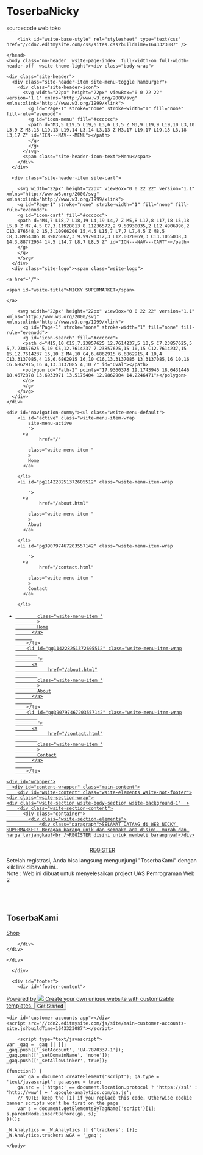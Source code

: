 # ToserbaNicky
sourcecode web toko
<!DOCTYPE html>
<html lang="en">
	<head>
		<title>NICKY SUPERMARKET - Home</title><meta property="og:site_name" content="NICKY SUPERMARKET" />
<meta property="og:title" content="NICKY SUPERMARKET" />
<meta property="og:description" content="SELAMAT DATANG di WEB NICKY SUPERMARKET! Beragam barang unik dan sembako ada disini, murah dan harga terjangkau! REGISTER disini untuk membeli barangnya!" />
<meta property="og:image" content="https://cdn2.editmysite.com/images/site/footer/og-image-placeholder-blank.png" />
<meta property="og:url" content="https://nickysupermarket.weebly.com/" />



<meta http-equiv="Content-Type" content="text/html; charset=utf-8"/>
  <meta name="viewport" content="width=device-width, initial-scale=1.0"/>

		
		<link id="wsite-base-style" rel="stylesheet" type="text/css" href="//cdn2.editmysite.com/css/sites.css?buildTime=1643323087" />
<link rel="stylesheet" type="text/css" href="//cdn2.editmysite.com/css/old/fancybox.css?1643323087" />
<link rel="stylesheet" type="text/css" href="//cdn2.editmysite.com/css/social-icons.css?buildtime=1643323087" media="screen,projection" />
<link rel="stylesheet" type="text/css" href="/files/main_style.css?1643340961" title="wsite-theme-css" />
<link href='//fonts.googleapis.com/css?family=Titillium+Web:400,300,300italic,200,200italic,700,400italic,700italic&subset=latin,latin-ext' rel='stylesheet' type='text/css' />

<link href='//fonts.googleapis.com/css?family=Karla:400,700,400italic,700italic&subset=latin,latin-ext' rel='stylesheet' type='text/css' />
<link href='//fonts.googleapis.com/css?family=Karla:400,700,400italic,700italic&subset=latin,latin-ext' rel='stylesheet' type='text/css' />
<link href='//fonts.googleapis.com/css?family=Oswald:400,300,700&subset=latin,latin-ext' rel='stylesheet' type='text/css' />
<link href='//fonts.googleapis.com/css?family=Karla:400,700,400italic,700italic&subset=latin,latin-ext' rel='stylesheet' type='text/css' />
<link href='//fonts.googleapis.com/css?family=Karla:400,700,400italic,700italic&subset=latin,latin-ext' rel='stylesheet' type='text/css' />
<style type='text/css'>
.wsite-elements.wsite-not-footer:not(.wsite-header-elements) div.paragraph, .wsite-elements.wsite-not-footer:not(.wsite-header-elements) p, .wsite-elements.wsite-not-footer:not(.wsite-header-elements) .product-block .product-title, .wsite-elements.wsite-not-footer:not(.wsite-header-elements) .product-description, .wsite-elements.wsite-not-footer:not(.wsite-header-elements) .wsite-form-field label, .wsite-elements.wsite-not-footer:not(.wsite-header-elements) .wsite-form-field label, #wsite-content div.paragraph, #wsite-content p, #wsite-content .product-block .product-title, #wsite-content .product-description, #wsite-content .wsite-form-field label, #wsite-content .wsite-form-field label, .blog-sidebar div.paragraph, .blog-sidebar p, .blog-sidebar .wsite-form-field label, .blog-sidebar .wsite-form-field label {font-family:"Karla" !important;}
#wsite-content div.paragraph, #wsite-content p, #wsite-content .product-block .product-title, #wsite-content .product-description, #wsite-content .wsite-form-field label, #wsite-content .wsite-form-field label, .blog-sidebar div.paragraph, .blog-sidebar p, .blog-sidebar .wsite-form-field label, .blog-sidebar .wsite-form-field label {}
.wsite-elements.wsite-footer div.paragraph, .wsite-elements.wsite-footer p, .wsite-elements.wsite-footer .product-block .product-title, .wsite-elements.wsite-footer .product-description, .wsite-elements.wsite-footer .wsite-form-field label, .wsite-elements.wsite-footer .wsite-form-field label{}
.wsite-elements.wsite-not-footer:not(.wsite-header-elements) h2, .wsite-elements.wsite-not-footer:not(.wsite-header-elements) .product-long .product-title, .wsite-elements.wsite-not-footer:not(.wsite-header-elements) .product-large .product-title, .wsite-elements.wsite-not-footer:not(.wsite-header-elements) .product-small .product-title, #wsite-content h2, #wsite-content .product-long .product-title, #wsite-content .product-large .product-title, #wsite-content .product-small .product-title, .blog-sidebar h2 {font-family:"Karla" !important;font-weight:400 !important;font-style:normal !important;text-transform:  none !important;}
#wsite-content h2, #wsite-content .product-long .product-title, #wsite-content .product-large .product-title, #wsite-content .product-small .product-title, .blog-sidebar h2 {}
.wsite-elements.wsite-footer h2, .wsite-elements.wsite-footer .product-long .product-title, .wsite-elements.wsite-footer .product-large .product-title, .wsite-elements.wsite-footer .product-small .product-title{}
#wsite-title {font-family:"Oswald" !important;font-weight:700 !important;}
.wsite-menu-default a {font-family:"Karla" !important;}
.wsite-menu a {font-family:"Karla" !important;}
.wsite-image div, .wsite-caption {}
.galleryCaptionInnerText {}
.fancybox-title {}
.wslide-caption-text {}
.wsite-phone {}
.wsite-headline,.wsite-header-section .wsite-content-title {}
.wsite-headline-paragraph,.wsite-header-section .paragraph {}
.wsite-button-inner {}
.wsite-not-footer blockquote {}
.wsite-footer blockquote {}
.blog-header h2 a {}
#wsite-content h2.wsite-product-title {}
.wsite-product .wsite-product-price a {}
@media screen and (min-width: 767px) {.wsite-elements.wsite-not-footer:not(.wsite-header-elements) div.paragraph, .wsite-elements.wsite-not-footer:not(.wsite-header-elements) p, .wsite-elements.wsite-not-footer:not(.wsite-header-elements) .product-block .product-title, .wsite-elements.wsite-not-footer:not(.wsite-header-elements) .product-description, .wsite-elements.wsite-not-footer:not(.wsite-header-elements) .wsite-form-field label, .wsite-elements.wsite-not-footer:not(.wsite-header-elements) .wsite-form-field label, #wsite-content div.paragraph, #wsite-content p, #wsite-content .product-block .product-title, #wsite-content .product-description, #wsite-content .wsite-form-field label, #wsite-content .wsite-form-field label, .blog-sidebar div.paragraph, .blog-sidebar p, .blog-sidebar .wsite-form-field label, .blog-sidebar .wsite-form-field label {font-size:16px !important;line-height:27px !important;}
#wsite-content div.paragraph, #wsite-content p, #wsite-content .product-block .product-title, #wsite-content .product-description, #wsite-content .wsite-form-field label, #wsite-content .wsite-form-field label, .blog-sidebar div.paragraph, .blog-sidebar p, .blog-sidebar .wsite-form-field label, .blog-sidebar .wsite-form-field label {}
.wsite-elements.wsite-footer div.paragraph, .wsite-elements.wsite-footer p, .wsite-elements.wsite-footer .product-block .product-title, .wsite-elements.wsite-footer .product-description, .wsite-elements.wsite-footer .wsite-form-field label, .wsite-elements.wsite-footer .wsite-form-field label{}
.wsite-elements.wsite-not-footer:not(.wsite-header-elements) h2, .wsite-elements.wsite-not-footer:not(.wsite-header-elements) .product-long .product-title, .wsite-elements.wsite-not-footer:not(.wsite-header-elements) .product-large .product-title, .wsite-elements.wsite-not-footer:not(.wsite-header-elements) .product-small .product-title, #wsite-content h2, #wsite-content .product-long .product-title, #wsite-content .product-large .product-title, #wsite-content .product-small .product-title, .blog-sidebar h2 {font-size:36px !important;}
#wsite-content h2, #wsite-content .product-long .product-title, #wsite-content .product-large .product-title, #wsite-content .product-small .product-title, .blog-sidebar h2 {}
.wsite-elements.wsite-footer h2, .wsite-elements.wsite-footer .product-long .product-title, .wsite-elements.wsite-footer .product-large .product-title, .wsite-elements.wsite-footer .product-small .product-title{}
#wsite-title {}
.wsite-menu-default a {}
.wsite-menu a {}
.wsite-image div, .wsite-caption {}
.galleryCaptionInnerText {}
.fancybox-title {}
.wslide-caption-text {}
.wsite-phone {}
.wsite-headline,.wsite-header-section .wsite-content-title {}
.wsite-headline-paragraph,.wsite-header-section .paragraph {}
.wsite-button-inner {}
.wsite-not-footer blockquote {}
.wsite-footer blockquote {}
.blog-header h2 a {}
#wsite-content h2.wsite-product-title {}
.wsite-product .wsite-product-price a {}
}</style>
<style type='text/css'>.wsite-com-category-product-group .wsite-com-column { width: 33.33% !important } .wsite-com-category-product-featured-group .wsite-com-column { width: 25.00% !important } .wsite-com-category-subcategory-group .wsite-com-column { width: 33.33% !important } </style>
		<script>
var STATIC_BASE = '//cdn1.editmysite.com/';
var ASSETS_BASE = '//cdn2.editmysite.com/';
var STYLE_PREFIX = 'wsite';
</script>
<script src='https://ajax.googleapis.com/ajax/libs/jquery/1.8.3/jquery.min.js'></script>

<script type="text/javascript" src="//cdn2.editmysite.com/js/lang/en/stl.js?buildTime=1643323087&"></script>
<script src="//cdn2.editmysite.com/js/site/main.js?buildTime=1643323087"></script><script type="text/javascript">
		function initCustomerAccountsModels() {
					(function(){_W.setup_rpc({"url":"\/ajax\/api\/JsonRPC\/CustomerAccounts\/","actions":{"CustomerAccounts":[{"name":"login","len":2,"multiple":false,"standalone":false},{"name":"logout","len":0,"multiple":false,"standalone":false},{"name":"getSessionDetails","len":0,"multiple":false,"standalone":false},{"name":"getAccountDetails","len":0,"multiple":false,"standalone":false},{"name":"getOrders","len":0,"multiple":false,"standalone":false},{"name":"register","len":4,"multiple":false,"standalone":false},{"name":"emailExists","len":1,"multiple":false,"standalone":false},{"name":"passwordReset","len":1,"multiple":false,"standalone":false},{"name":"passwordUpdate","len":3,"multiple":false,"standalone":false},{"name":"validateSession","len":1,"multiple":false,"standalone":false}]},"namespace":"_W.CustomerAccounts.RPC"});
_W.setup_model_rpc({"rpc_namespace":"_W.CustomerAccounts.RPC","model_namespace":"_W.CustomerAccounts.BackboneModelData","collection_namespace":"_W.CustomerAccounts.BackboneCollectionData","bootstrap_namespace":"_W.CustomerAccounts.BackboneBootstrap","models":{"CustomerAccounts":{"_class":"CustomerAccounts.Model.CustomerAccounts","defaults":null,"validation":null,"types":null,"idAttribute":null,"keydefs":null}},"collections":{"CustomerAccounts":{"_class":"CustomerAccounts.Collection.CustomerAccounts"}},"bootstrap":[]});
})();
		}
		if(document.createEvent && document.addEventListener) {
			var initEvt = document.createEvent('Event');
			initEvt.initEvent('customerAccountsModelsInitialized', true, false);
			document.dispatchEvent(initEvt);
		} else if(document.documentElement.initCustomerAccountsModels === 0){
			document.documentElement.initCustomerAccountsModels++
		}
		</script>
		<script type="text/javascript"> _W = _W || {}; _W.securePrefix='nickysupermarket.weebly.com'; </script><script>_W = _W || {};
			_W.customerLocale = "id_ID";
			_W.storeName = null;
			_W.isCheckoutReskin = false;
			_W.storeCountry = "ID";
			_W.storeCurrency = "USD";
			_W.storeEuPrivacyPolicyUrl = "";
			com_currentSite = "216040714407922444";
			com_userID = "127767879";</script><script type="text/javascript">
								_W = _W || {};
								_W.Commerce = _W.Commerce || {};
								_W.Commerce.hasCart = false;
							</script><script> base_context='Site'; base_name='_W'; ASSETS_BASE='cdn2.editmysite.com'; buildTime='1643323087'</script>

<script>function initCommerceModels() { (function(){_W.setup_rpc({"url":"\/ajax\/api\/JsonRPC\/Commerce\/","actions":{"ABTest":[{"name":"getTestsForVisitor","len":0,"multiple":false,"standalone":false},{"name":"segment","len":1,"multiple":false,"standalone":false}],"ABTestSegmentation":[{"name":"getTestSegments","len":0,"multiple":false,"standalone":false}],"AuthorizedPayments":[{"name":"authorize","len":2,"multiple":false,"standalone":false}],"Category":[{"name":"generateProductList","len":3,"multiple":false,"standalone":false},{"name":"generateMobileProductList","len":2,"multiple":false,"standalone":false},{"name":"create","len":1,"multiple":false,"standalone":false},{"name":"readOne","len":1,"multiple":false,"standalone":false},{"name":"readMany","len":1,"multiple":false,"standalone":false},{"name":"update","len":1,"multiple":false,"standalone":false},{"name":"patch","len":1,"multiple":false,"standalone":false},{"name":"destroy","len":1,"multiple":false,"standalone":false}],"Checkout":[{"name":"getOrderAvailabilityAndLocations","len":0,"multiple":false,"standalone":false},{"name":"getOrderByToken","len":1,"multiple":false,"standalone":false},{"name":"getMiniCart","len":0,"multiple":false,"standalone":false},{"name":"getCheckoutUrl","len":0,"multiple":false,"standalone":false},{"name":"initializeCheckoutSession","len":0,"multiple":false,"standalone":false},{"name":"getPayPalNotifyUrl","len":0,"multiple":false,"standalone":false},{"name":"getAuthorizeNetFingerprint","len":0,"multiple":false,"standalone":false},{"name":"getPayPalEcoUrl","len":0,"multiple":false,"standalone":false},{"name":"processPayPalCheckoutDetails","len":0,"multiple":false,"standalone":false},{"name":"getCurrentOrder","len":0,"multiple":false,"standalone":false},{"name":"getPrimaryOrder","len":0,"multiple":false,"standalone":false},{"name":"resetCart","len":0,"multiple":false,"standalone":false},{"name":"getSquareStoreConfig","len":0,"multiple":false,"standalone":false},{"name":"logErrorOnValidOrderCase","len":1,"multiple":false,"standalone":false},{"name":"getShoppingCart","len":0,"multiple":false,"standalone":false},{"name":"addItemToCart","len":2,"multiple":false,"standalone":false},{"name":"addItem","len":3,"multiple":false,"standalone":false},{"name":"getInventory","len":1,"multiple":false,"standalone":false},{"name":"updateItemQuantity","len":3,"multiple":false,"standalone":false},{"name":"updateItemQuantityV2","len":2,"multiple":false,"standalone":false},{"name":"hasCouponsAvailable","len":0,"multiple":false,"standalone":false},{"name":"applyCoupon","len":1,"multiple":false,"standalone":false},{"name":"addReward","len":1,"multiple":false,"standalone":false},{"name":"removeReward","len":1,"multiple":false,"standalone":false},{"name":"removeCoupon","len":1,"multiple":false,"standalone":false},{"name":"isShippable","len":1,"multiple":false,"standalone":false},{"name":"checkCart","len":2,"multiple":false,"standalone":false},{"name":"generateProductList","len":3,"multiple":false,"standalone":false},{"name":"shouldSeePaymentRequestAPI","len":0,"multiple":false,"standalone":false},{"name":"shouldSeeApplePay","len":0,"multiple":false,"standalone":false},{"name":"addTipAmount","len":1,"multiple":false,"standalone":false},{"name":"toggleTextAlert","len":1,"multiple":false,"standalone":false},{"name":"addTipPercentage","len":1,"multiple":false,"standalone":false},{"name":"placeAndCreateNewChildOrder","len":0,"multiple":false,"standalone":false}],"CustomerAddress":[{"name":"create","len":1,"multiple":false,"standalone":false},{"name":"readOne","len":1,"multiple":false,"standalone":false},{"name":"readMany","len":1,"multiple":false,"standalone":false},{"name":"update","len":1,"multiple":false,"standalone":false},{"name":"patch","len":1,"multiple":false,"standalone":false},{"name":"destroy","len":1,"multiple":false,"standalone":false}],"Customer":[{"name":"create","len":1,"multiple":false,"standalone":false},{"name":"readOne","len":1,"multiple":false,"standalone":false},{"name":"readMany","len":1,"multiple":false,"standalone":false},{"name":"update","len":1,"multiple":false,"standalone":false},{"name":"patch","len":1,"multiple":false,"standalone":false},{"name":"destroy","len":1,"multiple":false,"standalone":false}],"Log":[{"name":"notice","len":2,"multiple":false,"standalone":false},{"name":"error","len":2,"multiple":false,"standalone":false}],"OrderBilling":[{"name":"create","len":1,"multiple":false,"standalone":false},{"name":"readOne","len":1,"multiple":false,"standalone":false},{"name":"readMany","len":1,"multiple":false,"standalone":false},{"name":"update","len":1,"multiple":false,"standalone":false},{"name":"patch","len":1,"multiple":false,"standalone":false},{"name":"destroy","len":1,"multiple":false,"standalone":false}],"OrderFulfillment":[{"name":"setFulfillment","len":1,"multiple":false,"standalone":false},{"name":"create","len":1,"multiple":false,"standalone":false},{"name":"readOne","len":1,"multiple":false,"standalone":false},{"name":"readMany","len":1,"multiple":false,"standalone":false},{"name":"update","len":1,"multiple":false,"standalone":false},{"name":"patch","len":1,"multiple":false,"standalone":false},{"name":"destroy","len":1,"multiple":false,"standalone":false}],"OrderItem":[{"name":"updateQuantity","len":1,"multiple":false,"standalone":false},{"name":"create","len":1,"multiple":false,"standalone":false},{"name":"readOne","len":1,"multiple":false,"standalone":false},{"name":"readMany","len":1,"multiple":false,"standalone":false},{"name":"update","len":1,"multiple":false,"standalone":false},{"name":"patch","len":1,"multiple":false,"standalone":false},{"name":"destroy","len":1,"multiple":false,"standalone":false}],"Order":[{"name":"getHash","len":0,"multiple":false,"standalone":false},{"name":"fetchCorrectedCart","len":0,"multiple":false,"standalone":false},{"name":"updateOrderWithLatestDeliveryTime","len":1,"multiple":false,"standalone":false},{"name":"updatePickupTime","len":4,"multiple":false,"standalone":false},{"name":"updateDeliveryTime","len":6,"multiple":false,"standalone":false},{"name":"updatePaymentMethod","len":1,"multiple":false,"standalone":false},{"name":"updateShippingMethod","len":1,"multiple":false,"standalone":false},{"name":"updateOrderBilling","len":1,"multiple":false,"standalone":false},{"name":"updateOrderNotes","len":0,"multiple":false,"standalone":false},{"name":"updateDeliveryDetails","len":1,"multiple":false,"standalone":false},{"name":"updateCustomer","len":2,"multiple":false,"standalone":false},{"name":"addGiftCard","len":1,"multiple":false,"standalone":false},{"name":"removeGiftCard","len":1,"multiple":false,"standalone":false},{"name":"attachLoyaltyAccountId","len":1,"multiple":false,"standalone":false},{"name":"updateUseTimeBasedCategory","len":1,"multiple":false,"standalone":false},{"name":"checkout","len":3,"multiple":false,"standalone":true},{"name":"create","len":1,"multiple":false,"standalone":false},{"name":"readOne","len":1,"multiple":false,"standalone":false},{"name":"readMany","len":1,"multiple":false,"standalone":false},{"name":"update","len":1,"multiple":false,"standalone":false},{"name":"patch","len":1,"multiple":false,"standalone":false},{"name":"destroy","len":1,"multiple":false,"standalone":false}],"OrderShipment":[{"name":"create","len":1,"multiple":false,"standalone":false},{"name":"readOne","len":1,"multiple":false,"standalone":false},{"name":"readMany","len":1,"multiple":false,"standalone":false},{"name":"update","len":1,"multiple":false,"standalone":false},{"name":"patch","len":1,"multiple":false,"standalone":false},{"name":"destroy","len":1,"multiple":false,"standalone":false}],"Product":[{"name":"isInStock","len":2,"multiple":false,"standalone":false},{"name":"readFullText","len":1,"multiple":false,"standalone":false},{"name":"create","len":1,"multiple":false,"standalone":false},{"name":"readOne","len":1,"multiple":false,"standalone":false},{"name":"readMany","len":1,"multiple":false,"standalone":false},{"name":"update","len":1,"multiple":false,"standalone":false},{"name":"patch","len":1,"multiple":false,"standalone":false},{"name":"destroy","len":1,"multiple":false,"standalone":false}],"ShippingRate":[{"name":"create","len":1,"multiple":false,"standalone":false},{"name":"readOne","len":1,"multiple":false,"standalone":false},{"name":"readMany","len":1,"multiple":false,"standalone":false},{"name":"update","len":1,"multiple":false,"standalone":false},{"name":"patch","len":1,"multiple":false,"standalone":false},{"name":"destroy","len":1,"multiple":false,"standalone":false}],"StoredPayment":[{"name":"verify","len":1,"multiple":false,"standalone":false},{"name":"verifyForPayLink","len":0,"multiple":false,"standalone":false},{"name":"verifyConfirm","len":2,"multiple":false,"standalone":false},{"name":"verifyConfirmForPayLink","len":2,"multiple":false,"standalone":false},{"name":"createPaymentMethodForPayLink","len":5,"multiple":false,"standalone":false},{"name":"deleteAll","len":1,"multiple":false,"standalone":false}]},"namespace":"_W.Commerce.RPC"});
_W.setup_model_rpc({"rpc_namespace":"_W.Commerce.RPC","model_namespace":"_W.Commerce.BackboneModelData","collection_namespace":"_W.Commerce.BackboneCollectionData","bootstrap_namespace":"_W.Commerce.BackboneBootstrap","models":{"ABTest":{"_class":"Commerce.Model.ABTest","defaults":null,"validation":null,"types":null,"idAttribute":null,"keydefs":null},"ABTestSegmentation":{"_class":"Commerce.Model.ABTestSegmentation","defaults":null,"validation":null,"types":null,"idAttribute":null,"keydefs":null},"AuthorizedPayments":{"_class":"Commerce.Model.AuthorizedPayments","defaults":null,"validation":null,"types":null,"idAttribute":null,"keydefs":null},"Category":{"_class":"Commerce.Model.Category","defaults":{"shown_in_storefront":false,"site_link":null,"product_count":null,"published":true,"name":"","page_layout":"no-header","page_title":null,"page_description":null,"show_featured_products":true,"show_sub_categories":true,"children_collapsed":false,"hide_from_parent":false,"parent_category_id":null,"category_order":null,"image_order":null,"permalink":null,"product_ids":null,"preferred_order_product_ids":null,"coupon_ids":null,"is_user_defined":"true","og_title":null,"og_description":null,"is_custom_times":false,"uuid":null,"owner_id":"","site_id":"","created_date":0,"updated_date":0},"validation":{"shown_in_storefront":null,"site_link":null,"product_count":null,"site_category_id":null,"published":null,"name":{"required":true},"page_layout":null,"page_title":null,"page_description":null,"show_featured_products":null,"show_sub_categories":null,"children_collapsed":null,"hide_from_parent":null,"parent_category_id":null,"category_order":null,"image_order":null,"permalink":{"pattern":"^[\\w\\\/.-]*$","required":false},"product_ids":null,"preferred_order_product_ids":null,"coupon_ids":null,"is_user_defined":null,"og_title":null,"og_description":null,"is_custom_times":null,"uuid":null,"owner_id":{"required":true},"site_id":{"required":true},"created_date":null,"updated_date":null},"types":{"shown_in_storefront":"boolean","site_link":"string","product_count":null,"site_category_id":"string","published":"boolean","name":"string","page_layout":"string","page_title":"string","page_description":"string","show_featured_products":"boolean","show_sub_categories":"boolean","children_collapsed":"boolean","hide_from_parent":"boolean","parent_category_id":null,"category_order":"integer","image_order":"json","permalink":"string","product_ids":"json","preferred_order_product_ids":"json","coupon_ids":"json","is_user_defined":"boolean","og_title":"string","og_description":"string","is_custom_times":"boolean","uuid":null,"owner_id":"string","site_id":"string","created_date":"int","updated_date":"int"},"idAttribute":"site_category_id","keydefs":{"PRIMARY":["owner_id","site_id","site_category_id"],"uuid_index":["id"],"updated_at":["updated_date"]},"relations":[{"type":"HasMany","key":"images","foreignKey":["owner_id","site_id","site_category_id"],"parse":true,"relatedModel":"CategoryImage","reverseRelation":{"key":null,"includeInJSON":false}}]},"Checkout":{"_class":"Commerce.Model.Checkout","defaults":null,"validation":null,"types":null,"idAttribute":null,"keydefs":null},"CustomerAddress":{"_class":"Commerce.Model.CustomerAddress","defaults":{"site_customer_id":null,"label":"","is_copy":false,"name_first":null,"name_last":null,"business_name":"","street":"","street2":null,"postal_code":"","city":"","region":"","country":"","phone_country_code":"","phone_country_code_abbreviation":null,"phone":null,"changedAddressComponents":null,"latitude":null,"longitude":null,"uuid":null,"owner_id":"","site_id":"","created_date":0,"updated_date":0},"validation":{"site_customer_id":null,"site_customer_address_id":null,"label":{"required":true},"is_copy":null,"name_first":null,"name_last":null,"business_name":null,"street":null,"street2":null,"postal_code":null,"city":null,"region":null,"country":null,"phone_country_code":null,"phone_country_code_abbreviation":null,"phone":null,"changedAddressComponents":null,"latitude":null,"longitude":null,"uuid":null,"owner_id":{"required":true},"site_id":{"required":true},"created_date":null,"updated_date":null},"types":{"site_customer_id":"string","site_customer_address_id":"int","label":"string","is_copy":null,"name_first":"string","name_last":"string","business_name":"string","street":"string","street2":"string","postal_code":"string","city":"string","region":"string","country":"string","phone_country_code":"string","phone_country_code_abbreviation":"string","phone":"string","changedAddressComponents":"json","latitude":"float","longitude":"float","uuid":null,"owner_id":"string","site_id":"string","created_date":"int","updated_date":"int"},"idAttribute":"site_customer_address_id","keydefs":{"PRIMARY":["owner_id","site_id","site_customer_id","site_customer_address_id"],"uuid_index":["id"],"address":["owner_id","site_id","deleted","country","region","city"],"address_name":["owner_id","site_id","deleted","label"]}},"Customer":{"_class":"Commerce.Model.Customer","defaults":{"name_prefix":null,"name_first":null,"name_last":null,"name_suffix":null,"email":null,"business_name":null,"home_phone":null,"work_phone":null,"pickup_phone":null,"is_marketing_updates_subscribed":null,"square_customer_id":null,"uuid":null,"owner_id":"","site_id":"","created_date":0,"updated_date":0},"validation":{"site_customer_id":null,"name_prefix":null,"name_first":null,"name_last":null,"name_suffix":null,"email":{"email":null,"required":false},"business_name":null,"home_phone":{"minlength":"7","required":false},"work_phone":{"minlength":"7","required":true},"pickup_phone":{"minlength":"7","required":true},"is_marketing_updates_subscribed":null,"square_customer_id":null,"uuid":null,"owner_id":{"required":true},"site_id":{"required":true},"created_date":null,"updated_date":null},"types":{"site_customer_id":"string","name_prefix":"string","name_first":"string","name_last":"string","name_suffix":"string","email":"string","business_name":"string","home_phone":"string","work_phone":"string","pickup_phone":"string","is_marketing_updates_subscribed":"boolean","square_customer_id":"string","uuid":null,"owner_id":"string","site_id":"string","created_date":"int","updated_date":"int"},"idAttribute":"site_customer_id","keydefs":{"PRIMARY":["owner_id","site_id","site_customer_id"],"uuid_index":["id"],"lastname":["deleted","site_id","name_last"],"email":["deleted","site_id","email"],"business":["deleted","site_id","business_name"],"idx_owner_site_account":["owner_id","site_id","site_account_id"]},"relations":[{"type":"HasMany","key":"addresses","foreignKey":["owner_id","site_id","site_customer_id"],"parse":true,"relatedModel":"CustomerAddress","reverseRelation":{"key":"customer","includeInJSON":false}},{"type":"HasMany","key":"orders","foreignKey":["owner_id","site_id","site_customer_id"],"parse":true,"relatedModel":"Order","reverseRelation":{"key":"original_customer","includeInJSON":false}}]},"Log":{"_class":"Commerce.Model.Log","defaults":null,"validation":null,"types":null,"idAttribute":null,"keydefs":null},"OrderBilling":{"_class":"Commerce.Model.OrderBilling","defaults":{"refundable_amount":null,"site_order_id":null,"is_pending_capture":0,"gateway":"","site_payment_gateway_id":null,"site_customer_id":"","site_customer_address_id":null,"full_name":null,"email":null,"phone":null,"business_name":null,"street":null,"street2":null,"city":null,"region":null,"updated_date":0,"country":null,"postal_code":null,"uuid":null,"owner_id":"","site_id":"","created_date":0},"validation":{"refundable_amount":null,"site_order_id":null,"is_pending_capture":null,"site_order_billing_id":null,"gateway":{"required":true},"site_payment_gateway_id":null,"site_customer_id":{"required":true},"site_customer_address_id":null,"full_name":null,"email":null,"phone":null,"business_name":null,"street":null,"street2":null,"city":null,"region":null,"updated_date":null,"country":null,"postal_code":null,"uuid":null,"owner_id":{"required":true},"site_id":{"required":true},"created_date":null},"types":{"refundable_amount":"int","site_order_id":"string","is_pending_capture":"int","site_order_billing_id":"int","gateway":"string","site_payment_gateway_id":"string","site_customer_id":"string","site_customer_address_id":"int","full_name":"string","email":"string","phone":"string","business_name":"string","street":"string","street2":"string","city":"string","region":"string","updated_date":"int","country":"string","postal_code":"string","uuid":null,"owner_id":"string","site_id":"string","created_date":"int"},"idAttribute":"site_order_billing_id","keydefs":{"PRIMARY":["owner_id","site_id","site_order_id","site_order_billing_id"],"uuid_index":["id"],"is_pending_capture_index":["is_pending_capture","created_date"]},"relations":[{"type":"HasMany","key":"transactions","foreignKey":["owner_id","site_id","site_order_id","site_order_billing_id"],"parse":true,"relatedModel":"OrderBillingTransaction","reverseRelation":{"key":null,"includeInJSON":false}}]},"OrderFulfillment":{"_class":"Commerce.Model.OrderFulfillment","defaults":null,"validation":null,"types":null,"idAttribute":null,"keydefs":null},"OrderItem":{"_class":"Commerce.Model.OrderItem","defaults":{"current_price":null,"current_price_subunits":null,"discounted_price":null,"product_url":null,"full_product_url":null,"image_info":null,"track_inventory":null,"sku_uuid":null,"site_order_id":null,"site_product_id":"","site_product_sku_id":0,"name":"","short_description":null,"taxable":null,"quantity":1,"paid":0,"prepared":"0","completed":0,"refunded":0,"cancelled":0,"product_type":null,"download_limit_type":null,"download_units_remaining":null,"measurement_unit_abbreviation":null,"fulfillment_options":null,"product_type_details":null,"buyer_controlled_price":null,"has_buyer_controlled_price":null,"reward_group_id":null,"related_child_items":null,"is_alcoholic":false,"price":null,"sale_price":null,"total_price":0,"modifiers_price":null,"total_modifiers_price":null,"weight":null,"weight_unit":"lb","sku":null,"options":null,"is_order_again":null,"returned":null,"discounts":null,"issued_gift_cards":null,"uuid":null,"owner_id":"","site_id":"","created_date":0,"updated_date":0},"validation":{"current_price":null,"current_price_subunits":null,"discounted_price":null,"product_url":null,"full_product_url":null,"image_info":null,"track_inventory":null,"sku_uuid":null,"site_order_id":null,"site_order_item_id":null,"site_product_id":{"required":true},"site_product_sku_id":{"required":true},"name":null,"short_description":null,"taxable":null,"quantity":null,"paid":null,"prepared":null,"completed":null,"refunded":null,"cancelled":null,"product_type":null,"download_limit_type":null,"download_units_remaining":null,"measurement_unit_abbreviation":null,"fulfillment_options":null,"product_type_details":null,"buyer_controlled_price":{"min":"0","required":false},"has_buyer_controlled_price":null,"reward_group_id":null,"related_child_items":null,"is_alcoholic":null,"price":null,"sale_price":null,"total_price":null,"modifiers_price":null,"total_modifiers_price":null,"weight":null,"weight_unit":null,"sku":null,"options":null,"is_order_again":null,"returned":null,"discounts":null,"issued_gift_cards":null,"uuid":null,"owner_id":{"required":true},"site_id":{"required":true},"created_date":null,"updated_date":null},"types":{"current_price":"decimal","current_price_subunits":"int","discounted_price":"decimal","product_url":"string","full_product_url":"string","image_info":"string","track_inventory":"boolean","sku_uuid":"string","site_order_id":"string","site_order_item_id":"string","site_product_id":"string","site_product_sku_id":"int","name":"string","short_description":"mediumtext","taxable":"int","quantity":"int","paid":"int","prepared":"string","completed":"int","refunded":"int","cancelled":"int","product_type":"string","download_limit_type":"string","download_units_remaining":"int","measurement_unit_abbreviation":"array","fulfillment_options":"array","product_type_details":"array","buyer_controlled_price":"float","has_buyer_controlled_price":"boolean","reward_group_id":"string","related_child_items":"array","is_alcoholic":"boolean","price":"decimal","sale_price":"decimal","total_price":"decimal","modifiers_price":"decimal","total_modifiers_price":"decimal","weight":"decimal","weight_unit":"string","sku":"string","options":"json","is_order_again":"boolean","returned":"int","discounts":"json","issued_gift_cards":"json","uuid":null,"owner_id":"string","site_id":"string","created_date":"int","updated_date":"int"},"idAttribute":"site_order_item_id","keydefs":{"PRIMARY":["owner_id","site_id","site_order_id","site_order_item_id"],"uuid_index":["id"],"owner_site_product":["owner_id","site_id","site_product_id"]},"relations":[{"type":"HasMany","key":"shipment_items","foreignKey":["owner_id","site_id","site_order_id","site_order_id"],"parse":true,"relatedModel":"OrderShipmentToItem","reverseRelation":{"key":null,"includeInJSON":false}},{"type":"HasMany","key":"order_item_file","foreignKey":["owner_id","site_id","site_order_id","site_order_item_id"],"parse":true,"relatedModel":"OrderItemFile","reverseRelation":{"key":null,"includeInJSON":false}},{"type":"HasMany","key":"original_product_sku_file","foreignKey":["owner_id","site_id","site_product_id","site_product_sku_id"],"parse":true,"relatedModel":"ProductSkuFile","reverseRelation":{"key":null,"includeInJSON":false}},{"type":"HasMany","key":"modifier_selections","foreignKey":["owner_id","site_id","site_order_id","site_order_item_id"],"parse":true,"relatedModel":"OrderItemModifierSelection","reverseRelation":{"key":null,"includeInJSON":false}}]},"Order":{"_class":"Commerce.Model.Order","defaults":{"order_display_status":null,"order_display_type":null,"order_available_actions_list":null,"order_fulfillment_options":null,"order_fulfillment":null,"is_prepared_enabled":null,"refundable_amount":null,"is_customer_address_required":null,"is_courier_delivery_enabled":false,"is_otg_in_seat_delivery_enabled":false,"site_customer_id":null,"order_type":"cart","full_name":null,"is_marketing_updates_subscribed":null,"is_eu_user":null,"order_status":"pending","order_currency":"usd","source":"0","source_site_id":"null","is_text_alerts_enabled":false,"order_item_tax_total":null,"order_gift_card_total":null,"order_tax_total":0,"order_tip_total":0,"auto_calculate_tip_percentage":-1,"order_tip_percentage":null,"order_tax_total_subunits":null,"order_balance_due_total":null,"order_balance_due_total_in_subunits":null,"order_tax_rates":null,"include_taxes_in_price":false,"charge_taxes_on_delivery":false,"charge_taxes_on_dine_in":false,"charge_taxes_on_shipping":false,"order_shipping_total":0,"order_shipping_taxes_total":0,"order_shipping_subtotal":null,"order_shipping_subtotal_subunits":null,"order_shipping_method":null,"order_subtotal":0,"order_discount_total":null,"order_total":0,"token":null,"paypal_token":null,"paypal_payer_id":null,"refunded_amount":0,"order_paid_date":null,"return_inventory_date":null,"cart_hash":null,"gift_cards":null,"contains_download":null,"contains_service":null,"contains_donation":null,"contains_event":null,"contains_membership":null,"contains_simple_digital":null,"contains_physical":null,"contains_food":null,"contains_giftcard":null,"order_shipment_status":null,"contains_physical_or_similar":null,"order_notes":"","notes_for_buyer":null,"in_seat_delivery_notes":null,"order_transaction_fee":null,"weight":null,"order_shipping_additive_total":0,"default_shipping_profile_total":0,"shipping_additive_rates":null,"unsupported_shipping_additive_rates":null,"has_only_item_level_shipping_items":false,"billing_summary":null,"is_afterpay_order":null,"use_clearpay_brand":null,"selected_payment_method_uuid":null,"payment_method_verification_uuid":null,"loyalty_account_uuid":null,"discounts":null,"pickup_locations":null,"delivery_locations":null,"dine_in_locations":null,"use_square_taxes":null,"store_location_uuid":null,"ordering_site_fulfillment_location":null,"courier_delivery_id":null,"courier_quote_id":null,"courier_provider_id":null,"courier_provider_name":null,"courier_provider_support_phone_number":null,"is_courier_default_tip_applied":null,"no_contact_delivery_enabled":false,"order_delivery_fee_total":0,"order_delivery_seller_fee_total":0,"order_courier_delivery_fee_total":0,"order_service_charge_total":0,"order_delivery_restocking_fee_total":0,"ecom_delivery_service_fee_subtotal":0,"ecom_delivery_service_fee_total":0,"ecom_delivery_service_fee_taxes_total":0,"ecom_courier_delivery_service_fee_total":0,"order_delivery_fee_taxes_total":0,"custom_service_charges":null,"time_based_category_enabled":false,"customer_seat_uuid":null,"customer_seat_name":null,"open_order_uuid":null,"has_successful_authorize_billing":null,"has_child_orders":null,"active_child_cart_has_items":null,"parent_order_token":null,"square_marketing_opt_in_type":null,"uuid":null,"owner_id":"","site_id":"","created_date":0,"updated_date":0},"validation":{"order_display_status":null,"order_display_type":null,"order_available_actions_list":null,"order_fulfillment_options":null,"order_fulfillment":null,"is_prepared_enabled":null,"refundable_amount":null,"is_customer_address_required":null,"is_courier_delivery_enabled":null,"is_otg_in_seat_delivery_enabled":null,"site_order_id":null,"site_customer_id":null,"order_type":{"oneOf":["abandoned","order","cart","wishlist"],"required":false},"full_name":null,"is_marketing_updates_subscribed":null,"is_eu_user":null,"order_status":null,"order_currency":null,"source":null,"source_site_id":null,"is_text_alerts_enabled":null,"order_item_tax_total":null,"order_gift_card_total":null,"order_tax_total":null,"order_tip_total":null,"auto_calculate_tip_percentage":null,"order_tip_percentage":null,"order_tax_total_subunits":null,"order_balance_due_total":null,"order_balance_due_total_in_subunits":null,"order_tax_rates":null,"include_taxes_in_price":null,"charge_taxes_on_delivery":null,"charge_taxes_on_dine_in":null,"charge_taxes_on_shipping":null,"order_shipping_total":null,"order_shipping_taxes_total":null,"order_shipping_subtotal":null,"order_shipping_subtotal_subunits":null,"order_shipping_method":null,"order_subtotal":null,"order_discount_total":null,"order_total":null,"token":null,"paypal_token":null,"paypal_payer_id":null,"refunded_amount":null,"order_paid_date":null,"return_inventory_date":null,"cart_hash":null,"gift_cards":null,"contains_download":null,"contains_service":null,"contains_donation":null,"contains_event":null,"contains_membership":null,"contains_simple_digital":null,"contains_physical":null,"contains_food":null,"contains_giftcard":null,"order_shipment_status":null,"contains_physical_or_similar":null,"order_notes":{"required":true},"notes_for_buyer":null,"in_seat_delivery_notes":null,"order_transaction_fee":null,"weight":null,"order_shipping_additive_total":null,"default_shipping_profile_total":null,"shipping_additive_rates":null,"unsupported_shipping_additive_rates":null,"has_only_item_level_shipping_items":null,"billing_summary":null,"is_afterpay_order":null,"use_clearpay_brand":null,"selected_payment_method_uuid":null,"payment_method_verification_uuid":null,"loyalty_account_uuid":null,"discounts":null,"pickup_locations":null,"delivery_locations":null,"dine_in_locations":null,"use_square_taxes":null,"store_location_uuid":null,"ordering_site_fulfillment_location":null,"courier_delivery_id":null,"courier_quote_id":null,"courier_provider_id":null,"courier_provider_name":null,"courier_provider_support_phone_number":null,"is_courier_default_tip_applied":null,"no_contact_delivery_enabled":null,"order_delivery_fee_total":null,"order_delivery_seller_fee_total":null,"order_courier_delivery_fee_total":null,"order_service_charge_total":null,"order_delivery_restocking_fee_total":null,"ecom_delivery_service_fee_subtotal":null,"ecom_delivery_service_fee_total":null,"ecom_delivery_service_fee_taxes_total":null,"ecom_courier_delivery_service_fee_total":null,"order_delivery_fee_taxes_total":null,"custom_service_charges":null,"time_based_category_enabled":null,"customer_seat_uuid":null,"customer_seat_name":null,"open_order_uuid":null,"has_successful_authorize_billing":null,"has_child_orders":null,"active_child_cart_has_items":null,"parent_order_token":null,"square_marketing_opt_in_type":null,"uuid":null,"owner_id":{"required":true},"site_id":{"required":true},"created_date":null,"updated_date":null},"types":{"order_display_status":"string","order_display_type":"string","order_available_actions_list":"array","order_fulfillment_options":"array","order_fulfillment":"string","is_prepared_enabled":"boolean","refundable_amount":"decimal","is_customer_address_required":"boolean","is_courier_delivery_enabled":"boolean","is_otg_in_seat_delivery_enabled":"boolean","site_order_id":"string","site_customer_id":"string","order_type":"string","full_name":"string","is_marketing_updates_subscribed":null,"is_eu_user":null,"order_status":"string","order_currency":"string","source":"string","source_site_id":"string","is_text_alerts_enabled":"boolean","order_item_tax_total":"decimal","order_gift_card_total":"decimal","order_tax_total":"decimal","order_tip_total":"decimal","auto_calculate_tip_percentage":"int","order_tip_percentage":"int","order_tax_total_subunits":"int","order_balance_due_total":"decimal","order_balance_due_total_in_subunits":"int","order_tax_rates":"json","include_taxes_in_price":"boolean","charge_taxes_on_delivery":"boolean","charge_taxes_on_dine_in":"boolean","charge_taxes_on_shipping":"boolean","order_shipping_total":"decimal","order_shipping_taxes_total":"decimal","order_shipping_subtotal":"decimal","order_shipping_subtotal_subunits":"int","order_shipping_method":"string","order_subtotal":"decimal","order_discount_total":"decimal","order_total":"decimal","token":"string","paypal_token":"string","paypal_payer_id":"string","refunded_amount":"decimal","order_paid_date":"int","return_inventory_date":"int","cart_hash":"string","gift_cards":"json","contains_download":"boolean","contains_service":"boolean","contains_donation":"boolean","contains_event":"boolean","contains_membership":"boolean","contains_simple_digital":"boolean","contains_physical":"boolean","contains_food":"boolean","contains_giftcard":"boolean","order_shipment_status":"string","contains_physical_or_similar":"boolean","order_notes":"string","notes_for_buyer":"string","in_seat_delivery_notes":"string","order_transaction_fee":"json","weight":null,"order_shipping_additive_total":"decimal","default_shipping_profile_total":"decimal","shipping_additive_rates":"array","unsupported_shipping_additive_rates":"array","has_only_item_level_shipping_items":"boolean","billing_summary":"string","is_afterpay_order":"boolean","use_clearpay_brand":"boolean","selected_payment_method_uuid":"string","payment_method_verification_uuid":"string","loyalty_account_uuid":"string","discounts":"json","pickup_locations":"array","delivery_locations":"array","dine_in_locations":"array","use_square_taxes":"boolean","store_location_uuid":null,"ordering_site_fulfillment_location":null,"courier_delivery_id":"string","courier_quote_id":"string","courier_provider_id":"string","courier_provider_name":"string","courier_provider_support_phone_number":"string","is_courier_default_tip_applied":"string","no_contact_delivery_enabled":"boolean","order_delivery_fee_total":"decimal","order_delivery_seller_fee_total":"decimal","order_courier_delivery_fee_total":"decimal","order_service_charge_total":"decimal","order_delivery_restocking_fee_total":"decimal","ecom_delivery_service_fee_subtotal":"decimal","ecom_delivery_service_fee_total":"decimal","ecom_delivery_service_fee_taxes_total":"decimal","ecom_courier_delivery_service_fee_total":"decimal","order_delivery_fee_taxes_total":"decimal","custom_service_charges":"json","time_based_category_enabled":"boolean","customer_seat_uuid":null,"customer_seat_name":null,"open_order_uuid":null,"has_successful_authorize_billing":null,"has_child_orders":null,"active_child_cart_has_items":null,"parent_order_token":null,"square_marketing_opt_in_type":"string","uuid":null,"owner_id":"string","site_id":"string","created_date":"int","updated_date":"int"},"idAttribute":"site_order_id","keydefs":{"PRIMARY":["owner_id","site_id","site_order_id"],"token_2":["token"],"uuid_index":["id"],"order_status":["owner_id","site_id","deleted","order_type","order_status"],"customer":["owner_id","site_id","deleted","site_customer_id","order_type","order_status"],"com_order_date":["owner_id","site_id","deleted","order_type","order_paid_date"],"abandoned_cart":["owner_id","site_id","deleted","order_type","created_date","updated_date","abandoned_cart_processed","abandoned_cart_sent_email_id","site_order_id","site_customer_id"],"orders_by_date":["deleted","order_type","updated_date"],"orders_by_source_site":["owner_id","site_id","deleted","order_type","source","source_site_id"],"open_order":["owner_id","site_id","deleted","open_order_id"],"abandoned_cart_customer_event":["owner_id","site_id","deleted","order_type","created_date","updated_date","abandoned_cart_customer_event_id","site_order_id","site_customer_id"]},"relations":[{"type":"HasMany","key":"items","foreignKey":["owner_id","site_id","site_order_id"],"parse":true,"relatedModel":"OrderItem","reverseRelation":{"key":"order","includeInJSON":false}},{"type":"HasMany","key":"shipments","foreignKey":["owner_id","site_id","site_order_id"],"parse":true,"relatedModel":"OrderShipment","reverseRelation":{"key":"order","includeInJSON":false}},{"type":"HasMany","key":"billings","foreignKey":["owner_id","site_id","site_order_id"],"parse":true,"relatedModel":"OrderBilling","reverseRelation":{"key":"order","includeInJSON":false}},{"type":"HasMany","key":"coupons","foreignKey":["owner_id","site_id","site_order_id"],"parse":true,"relatedModel":"OrderCoupon","reverseRelation":{"key":null,"includeInJSON":false}},{"type":"HasMany","key":"rewards","foreignKey":["owner_id","site_id","site_order_id"],"parse":true,"relatedModel":"OrderReward","reverseRelation":{"key":null,"includeInJSON":false}}]},"OrderShipment":{"_class":"Commerce.Model.OrderShipment","defaults":{"latest_fulfillment_eta":null,"site_order_id":null,"type":"quote","fulfillment_type":"shipping","site_customer_id":"","site_customer_address_id":0,"shipping_provider":null,"site_shipping_provider_id":null,"shipping_provider_payment":null,"site_shipping_box_id":null,"max_items":null,"max_box_weight":null,"sync_with_square_failed":null,"weight":null,"weight_unit":"lb","height":null,"width":null,"depth":null,"full_name":null,"email":null,"phone":null,"business_name":null,"street":null,"street2":null,"city":null,"region":null,"country":null,"postal_code":null,"site_shipping_price_id":null,"site_shipping_method_id":null,"shipment_tax_total":0,"shipment_tax_rates":null,"item_level_shipping_rate_quote":null,"selected_shipping_rate_quote":null,"site_store_address_id":null,"pickup_store_address_id":null,"pickup_instructions":null,"no_eta_fulfillment_instructions":null,"no_eta_short_fulfillment_instructions":null,"pickup_location_display_name":null,"pickup_schedule_type":null,"pickup_prep_time_duration":null,"fulfillment_window_duration":null,"created_with_fulfillment_eta":true,"adjusted_for_capacity_limits":false,"curbside_pickup_selected":false,"curbside_pickup_details":null,"price":0,"shipment_total":null,"region_code_cca2":null,"region_code_full_name":null,"charge_taxes_on_shipping":false,"title":null,"site_shipping_method_type":null,"site_shipping_method_subtype":null,"site_shipping_method_default_rate":null,"site_shipping_method_rates":null,"shipment_date":null,"tracking_number":null,"tracking_url_provider":null,"status":null,"eta_timezone":null,"pickup_time":null,"pickup_time_unix":null,"pickup_date":null,"pickup_time_24_hour":null,"delivery_time":null,"max_delivery_time_unix":null,"min_delivery_time_unix":null,"preferred_delivery_time_unix":null,"uuid":null,"owner_id":"","site_id":"","created_date":0,"updated_date":0},"validation":{"latest_fulfillment_eta":null,"site_order_id":null,"site_order_shipment_id":null,"type":{"oneOf":["shipment","quote","pickup","manual"],"required":false},"fulfillment_type":null,"site_customer_id":{"required":true},"site_customer_address_id":{"required":true},"shipping_provider":null,"site_shipping_provider_id":null,"shipping_provider_payment":null,"site_shipping_box_id":null,"max_items":null,"max_box_weight":null,"sync_with_square_failed":null,"weight":null,"weight_unit":null,"height":null,"width":null,"depth":null,"full_name":null,"email":null,"phone":null,"business_name":null,"street":null,"street2":null,"city":null,"region":null,"country":null,"postal_code":null,"site_shipping_price_id":null,"site_shipping_method_id":null,"shipment_tax_total":null,"shipment_tax_rates":null,"item_level_shipping_rate_quote":null,"selected_shipping_rate_quote":null,"site_store_address_id":null,"pickup_store_address_id":null,"pickup_instructions":null,"no_eta_fulfillment_instructions":null,"no_eta_short_fulfillment_instructions":null,"pickup_location_display_name":null,"pickup_schedule_type":null,"pickup_prep_time_duration":null,"fulfillment_window_duration":null,"created_with_fulfillment_eta":null,"adjusted_for_capacity_limits":null,"curbside_pickup_selected":null,"curbside_pickup_details":null,"price":null,"shipment_total":null,"region_code_cca2":null,"region_code_full_name":null,"charge_taxes_on_shipping":null,"title":null,"site_shipping_method_type":null,"site_shipping_method_subtype":null,"site_shipping_method_default_rate":null,"site_shipping_method_rates":null,"shipment_date":null,"tracking_number":null,"tracking_url_provider":null,"status":null,"eta_timezone":null,"pickup_time":null,"pickup_time_unix":null,"pickup_date":null,"pickup_time_24_hour":null,"delivery_time":null,"max_delivery_time_unix":null,"min_delivery_time_unix":null,"preferred_delivery_time_unix":null,"uuid":null,"owner_id":{"required":true},"site_id":{"required":true},"created_date":null,"updated_date":null},"types":{"latest_fulfillment_eta":"string","site_order_id":"string","site_order_shipment_id":"int","type":"string","fulfillment_type":"string","site_customer_id":"string","site_customer_address_id":"int","shipping_provider":"string","site_shipping_provider_id":"int","shipping_provider_payment":"json","site_shipping_box_id":null,"max_items":null,"max_box_weight":null,"sync_with_square_failed":"boolean","weight":"decimal","weight_unit":"string","height":"decimal","width":"decimal","depth":"decimal","full_name":"string","email":"string","phone":"string","business_name":"string","street":"string","street2":"string","city":"string","region":"string","country":"string","postal_code":"string","site_shipping_price_id":"string","site_shipping_method_id":null,"shipment_tax_total":"decimal","shipment_tax_rates":"json","item_level_shipping_rate_quote":"json","selected_shipping_rate_quote":"string","site_store_address_id":"string","pickup_store_address_id":"int","pickup_instructions":"string","no_eta_fulfillment_instructions":"string","no_eta_short_fulfillment_instructions":"string","pickup_location_display_name":"string","pickup_schedule_type":"string","pickup_prep_time_duration":"string","fulfillment_window_duration":"string","created_with_fulfillment_eta":"boolean","adjusted_for_capacity_limits":"boolean","curbside_pickup_selected":"boolean","curbside_pickup_details":"string","price":"decimal","shipment_total":"decimal","region_code_cca2":"string","region_code_full_name":"string","charge_taxes_on_shipping":"boolean","title":"string","site_shipping_method_type":null,"site_shipping_method_subtype":null,"site_shipping_method_default_rate":null,"site_shipping_method_rates":null,"shipment_date":null,"tracking_number":null,"tracking_url_provider":null,"status":"string","eta_timezone":"string","pickup_time":"string","pickup_time_unix":"int","pickup_date":"string","pickup_time_24_hour":"string","delivery_time":"string","max_delivery_time_unix":"string","min_delivery_time_unix":"string","preferred_delivery_time_unix":"string","uuid":null,"owner_id":"string","site_id":"string","created_date":"int","updated_date":"int"},"idAttribute":"site_order_shipment_id","keydefs":{"PRIMARY":["owner_id","site_id","site_order_id","site_order_shipment_id"],"uuid_index":["id"],"site_store_address_id":["site_store_address_id"],"shipping_label_purchase_batch_index":["owner_id","site_id","site_shipping_label_purchase_batch_id"]},"relations":[{"type":"HasMany","key":"original_box","foreignKey":["owner_id","site_id","site_shipping_box_id"],"parse":true,"relatedModel":"ShippingBox","reverseRelation":{"key":null,"includeInJSON":false}},{"type":"HasMany","key":"transactions","foreignKey":["owner_id","site_id","site_order_id","site_order_shipment_id"],"parse":true,"relatedModel":"OrderShipmentTransaction","reverseRelation":{"key":null,"includeInJSON":false}},{"type":"HasMany","key":"original_shipment_rate","foreignKey":["owner_id","site_id","site_shipping_price_id"],"parse":true,"relatedModel":"ShippingRate","reverseRelation":{"key":null,"includeInJSON":false}},{"type":"HasMany","key":"original_shipping_method","foreignKey":["owner_id","site_id","site_shipping_method_id"],"parse":true,"relatedModel":"ShippingMethod","reverseRelation":{"key":null,"includeInJSON":false}},{"type":"HasMany","key":"items","foreignKey":["owner_id","site_id","site_order_id","site_order_shipment_id"],"parse":true,"relatedModel":"OrderShipmentToItem","reverseRelation":{"key":null,"includeInJSON":false}}]},"Product":{"_class":"Commerce.Model.Product","defaults":{"site_link":null,"mli_price_inventory_generated":null,"site_shipping_box_id":null,"name":null,"short_description":null,"variation_type":"1","seo_page_title":null,"seo_page_description":null,"published":true,"price_low_all_locations":null,"price_high_all_locations":null,"import_source":null,"visibility":"visible","track_inventory":false,"taxable":true,"option_sets":null,"image_order":null,"product_type_details":null,"product_type":"physical","permalink":null,"price_low":null,"price_high":null,"sale_price_low":null,"sale_price_high":null,"inventory":null,"inventory_low":null,"average_rating":null,"average_rating_all":null,"all_skus_sale":null,"highest_nonsale":null,"lowest_nonsale":null,"visibility_selector_disabled":null,"min_prep_time":null,"is_alcoholic":false,"category_ids":null,"coupon_ids":null,"last_catalog_sync":null,"seo_product_image_id":null,"og_title":null,"og_description":null,"uuid":null,"owner_id":"","site_id":"","created_date":0,"updated_date":0},"validation":{"site_link":null,"site_product_id":null,"mli_price_inventory_generated":null,"site_shipping_box_id":null,"name":null,"short_description":null,"variation_type":{"oneOf":["1","2","3"],"required":false},"seo_page_title":null,"seo_page_description":null,"published":null,"price_low_all_locations":null,"price_high_all_locations":null,"import_source":null,"visibility":{"oneOf":["visible","hidden","unavailable"],"required":false},"track_inventory":null,"taxable":null,"option_sets":null,"image_order":null,"product_type_details":null,"product_type":null,"permalink":{"pattern":"^[\\w\\\/.-]*$","required":false},"price_low":null,"price_high":null,"sale_price_low":null,"sale_price_high":null,"inventory":null,"inventory_low":null,"average_rating":null,"average_rating_all":null,"all_skus_sale":null,"highest_nonsale":null,"lowest_nonsale":null,"visibility_selector_disabled":null,"min_prep_time":null,"is_alcoholic":null,"category_ids":null,"coupon_ids":null,"last_catalog_sync":null,"seo_product_image_id":null,"og_title":null,"og_description":null,"uuid":null,"owner_id":{"required":true},"site_id":{"required":true},"created_date":null,"updated_date":null},"types":{"site_link":"string","site_product_id":"string","mli_price_inventory_generated":"decimal","site_shipping_box_id":"integer","name":"string","short_description":"string","variation_type":"string","seo_page_title":"string","seo_page_description":"string","published":"boolean","price_low_all_locations":"decimal","price_high_all_locations":"decimal","import_source":"string","visibility":"string","track_inventory":"boolean","taxable":"boolean","option_sets":"array","image_order":"json","product_type_details":"json","product_type":"string","permalink":"string","price_low":"decimal","price_high":"decimal","sale_price_low":"decimal","sale_price_high":"decimal","inventory":"string","inventory_low":"integer","average_rating":"decimal","average_rating_all":"decimal","all_skus_sale":"boolean","highest_nonsale":"decimal","lowest_nonsale":"decimal","visibility_selector_disabled":"boolean","min_prep_time":"integer","is_alcoholic":"boolean","category_ids":"json","coupon_ids":"json","last_catalog_sync":"int","seo_product_image_id":"int","og_title":"string","og_description":"string","uuid":null,"owner_id":"string","site_id":"string","created_date":"int","updated_date":"int"},"idAttribute":"site_product_id","keydefs":{"PRIMARY":["owner_id","site_id","site_product_id"],"uuid_index":["id"],"manufacturer":["owner_id","site_product_id","site_manufacturer_id"],"created_date":["owner_id","site_id","deleted","created_date"],"updated_date":["owner_id","site_id","deleted","updated_date"],"com_product_average_rating_owner_id_site_id_index":["average_rating","owner_id","site_id"],"com_product_average_rating_all_owner_id_site_id_index":["average_rating_all","owner_id","site_id"],"product_popularity_score":["owner_id","site_id","popularity_score"]},"relations":[{"type":"HasMany","key":"shipping_box","foreignKey":["owner_id","site_id","site_shipping_box_id"],"parse":true,"relatedModel":"ShippingBox","reverseRelation":{"key":null,"includeInJSON":false}},{"type":"HasMany","key":"modifiers","foreignKey":["owner_id","site_id","site_product_id"],"parse":true,"relatedModel":"ProductModifier","reverseRelation":{"key":null,"includeInJSON":false}},{"type":"HasMany","key":"skus","foreignKey":["owner_id","site_id","site_product_id"],"parse":true,"relatedModel":"ProductSku","reverseRelation":{"key":null,"includeInJSON":false}},{"type":"HasMany","key":"images","foreignKey":["owner_id","site_id","site_product_id"],"parse":true,"relatedModel":"ProductImage","reverseRelation":{"key":null,"includeInJSON":false}},{"type":"HasMany","key":"media_files","foreignKey":["owner_id","site_id","site_product_id"],"parse":true,"relatedModel":"ProductMediaFile","reverseRelation":{"key":null,"includeInJSON":false}},{"type":"HasMany","key":"manufacturer","foreignKey":["owner_id","site_id"],"parse":true,"relatedModel":"Manufacturer","reverseRelation":{"key":null,"includeInJSON":false}},{"type":"HasMany","key":"options2","foreignKey":["owner_id","site_id","site_product_id"],"parse":true,"relatedModel":"ProductOption","reverseRelation":{"key":null,"includeInJSON":false}}]},"ShippingRate":{"_class":"Commerce.Model.ShippingRate","defaults":{"title":null,"country":null,"type":null,"minimum":0,"maximum":0,"price":0,"coupon_ids":null,"uuid":null,"owner_id":"","site_id":"","created_date":0,"updated_date":0},"validation":{"site_shipping_price_id":null,"title":null,"country":null,"type":{"oneOf":["Price","Weight"],"required":false},"minimum":null,"maximum":null,"price":null,"coupon_ids":null,"uuid":null,"owner_id":{"required":true},"site_id":{"required":true},"created_date":null,"updated_date":null},"types":{"site_shipping_price_id":"int","title":"String","country":"String","type":"String","minimum":"decimal","maximum":"decimal","price":"decimal","coupon_ids":"json","uuid":null,"owner_id":"string","site_id":"string","created_date":"int","updated_date":"int"},"idAttribute":"site_shipping_price_id","keydefs":{"PRIMARY":["owner_id","site_id","site_shipping_price_id"],"uuid_index":["id"]},"relations":[{"type":"HasMany","key":"region_rates","foreignKey":["owner_id","site_id","site_shipping_price_id"],"parse":true,"relatedModel":"ShippingRegionRate","reverseRelation":{"key":null,"includeInJSON":false}}]},"StoredPayment":{"_class":"Commerce.Model.StoredPayment","defaults":null,"validation":null,"types":null,"idAttribute":null,"keydefs":null}},"collections":{"ABTest":{"_class":"Commerce.Collection.ABTest"},"ABTestSegmentation":{"_class":"Commerce.Collection.ABTestSegmentation"},"AuthorizedPayments":{"_class":"Commerce.Collection.AuthorizedPayments"},"Category":{"_class":"Commerce.Collection.Category"},"Checkout":{"_class":"Commerce.Collection.Checkout"},"CustomerAddress":{"_class":"Commerce.Collection.CustomerAddress"},"Customer":{"_class":"Commerce.Collection.Customer"},"Log":{"_class":"Commerce.Collection.Log"},"OrderBilling":{"_class":"Commerce.Collection.OrderBilling"},"OrderFulfillment":{"_class":"Commerce.Collection.OrderFulfillment"},"OrderItem":{"_class":"Commerce.Collection.OrderItem"},"Order":{"_class":"Commerce.Collection.Order"},"OrderShipment":{"_class":"Commerce.Collection.OrderShipment"},"Product":{"_class":"Commerce.Collection.Product"},"ShippingRate":{"_class":"Commerce.Collection.ShippingRate"},"StoredPayment":{"_class":"Commerce.Collection.StoredPayment"}},"bootstrap":[]});
})(); }</script>
<script src='//cdn2.editmysite.com/js/site/commerce-core.js?buildTime=1643323087'></script>
<script src='//cdn2.editmysite.com/js/site/main-commerce-browse.js?buildTime=1643323087'></script><script type="text/javascript">_W.configDomain = "www.weebly.com";</script><script>_W.relinquish && _W.relinquish()</script>
<script type="text/javascript" src="//cdn2.editmysite.com/js/lang/en/stl.js?buildTime=1643323087&"></script><script> _W.themePlugins = [];</script><script type="text/javascript"> _W.recaptchaUrl = "https://www.google.com/recaptcha/api.js"; </script><script type="text/javascript"><!--
	
	
	function initFlyouts(){
		initPublishedFlyoutMenus(
			[{"id":"194286953702892063","title":"Home","url":"index.html","target":"","nav_menu":false,"nonclickable":false},{"id":"114228251372605512","title":"About","url":"about.html","target":"","nav_menu":false,"nonclickable":false},{"id":"390797467203557142","title":"Contact","url":"contact.html","target":"","nav_menu":false,"nonclickable":false}],
			"194286953702892063",
			'',
			'active',
			false,
			{"navigation\/item":"<li {{#id}}id=\"{{id}}\"{{\/id}} class=\"wsite-menu-item-wrap\n    {{#is_current}}site-menu-active{{\/is_current}}\n    {{#has_children}}site-menu-parent{{\/has_children}}\">\n  <a\n    {{^nonclickable}}\n      {{^nav_menu}}\n        href=\"{{url}}\"\n      {{\/nav_menu}}\n    {{\/nonclickable}}\n    {{#target}}\n      target=\"{{target}}\"\n    {{\/target}}\n    {{#membership_required}}\n      data-membership-required=\"{{.}}\"\n    {{\/membership_required}}\n    {{#nonclickable}}data-dead-link{{\/nonclickable}}\n    class=\"wsite-menu-item {{#nonclickable}}dead-link{{\/nonclickable}}\"\n    >\n    {{{title_html}}}\n  <\/a>\n  {{#has_children}}{{> navigation\/flyout\/list}}{{\/has_children}}\n<\/li>\n","navigation\/flyout\/list":"<ul class=\"site-submenu\">\n  {{#children}}{{> navigation\/flyout\/item}}{{\/children}}\n<\/ul>\n","navigation\/flyout\/item":"<li\n  {{#id}}id=\"{{id}}\"{{\/id}}\n  class=\"\n    site-submenu-item\n    {{#is_current}}site-submenu-active{{\/is_current}}\n    {{#has_children}}site-submenu-parent{{\/has_children}}\n  \"\n>\n  <a\n    {{^nonclickable}}\n      {{^nav_menu}}\n        href=\"{{url}}\"\n      {{\/nav_menu}}\n    {{\/nonclickable}}\n    {{#target}}\n      target=\"{{target}}\"\n    {{\/target}}\n    class=\"site-submenu-link\"\n  >{{{title_html}}}<\/a>\n\n  {{#has_children}}\n    {{> navigation\/flyout\/list}}\n  {{\/has_children}}\n<\/li>\n"},
			{"hasCustomMinicart":true}
		)
	}
//-->
</script>
		
		
	</head>
	<body class="no-header  wsite-page-index  full-width-on full-width-header-off  wsite-theme-light"><div class="body-wrap">

    <div class="site-header">
      <div class="site-header-item site-menu-toggle hamburger">
        <div class="site-header-icon">
          <svg width="22px" height="22px" viewBox="0 0 22 22" version="1.1" xmlns="http://www.w3.org/2000/svg" xmlns:xlink="http://www.w3.org/1999/xlink">
            <g id="Page-1" stroke="none" stroke-width="1" fill="none" fill-rule="evenodd">
            <g id="icon-menu" fill="#cccccc">
            <path d="M3,5 L19,5 L19,6 L3,6 L3,5 Z M3,9 L19,9 L19,10 L3,10 L3,9 Z M3,13 L19,13 L19,14 L3,14 L3,13 Z M3,17 L19,17 L19,18 L3,18 L3,17 Z" id="ICN---NAV---MENU"></path>
            </g>
            </g>
          </svg>
          <span class="site-header-icon-text">Menu</span>
        </div>
      </div>

      <div class="site-header-item site-cart">
        
        <svg width="22px" height="22px" viewBox="0 0 22 22" version="1.1" xmlns="http://www.w3.org/2000/svg" xmlns:xlink="http://www.w3.org/1999/xlink">
        <g id="Page-1" stroke="none" stroke-width="1" fill="none" fill-rule="evenodd">
        <g id="icon-cart" fill="#cccccc">
        <path d="M4,7 L18,7 L18,19 L4,19 L4,7 Z M5,8 L17,8 L17,18 L5,18 L5,8 Z M7,4.5 C7,3.11928813 8.11236572,2 9.50930035,2 L12.4906996,2 C13.876548,2 15,3.10966206 15,4.5 L15,7 L7,7 L7,4.5 Z M8,5 C8,3.8954305 8.89826062,3 9.99791312,3 L12.0020869,3 C13.1055038,3 14,3.88772964 14,5 L14,7 L8,7 L8,5 Z" id="ICN---NAV---CART"></path>
        </g>
        </g>
        </svg>
      </div>
      <div class="site-logo"><span class="wsite-logo">

	<a href="/">
	
	<span id="wsite-title">NICKY SUPERMARKET</span>
	
	</a>

</span></div>
      <div class="site-header-item site-search">
        
        <svg width="22px" height="22px" viewBox="0 0 22 22" version="1.1" xmlns="http://www.w3.org/2000/svg" xmlns:xlink="http://www.w3.org/1999/xlink">
          <g id="Page-1" stroke="none" stroke-width="1" fill="none" fill-rule="evenodd">
          <g id="icon-search" fill="#cccccc">
          <path d="M15,10 C15,7.23857625 12.7614237,5 10,5 C7.23857625,5 5,7.23857625 5,10 C5,12.7614237 7.23857625,15 10,15 C12.7614237,15 15,12.7614237 15,10 Z M4,10 C4,6.6862915 6.6862915,4 10,4 C13.3137085,4 16,6.6862915 16,10 C16,13.3137085 13.3137085,16 10,16 C6.6862915,16 4,13.3137085 4,10 Z" id="Oval"></path>
          <polygon id="Path-2" points="17.9360378 19.1743946 18.6431446 18.4672878 13.6933971 13.5175404 12.9862904 14.2246471"></polygon>
          </g>
          </g>
        </svg>
      </div>
    </div>

    <div id="navigation-dummy"><ul class="wsite-menu-default">
		<li id="active" class="wsite-menu-item-wrap
		    site-menu-active
		    ">
		  <a
		        href="/"
		    
		    class="wsite-menu-item "
		    >
		    Home
		  </a>
		  
		</li>
		<li id="pg114228251372605512" class="wsite-menu-item-wrap
		    
		    ">
		  <a
		        href="/about.html"
		    
		    class="wsite-menu-item "
		    >
		    About
		  </a>
		  
		</li>
		<li id="pg390797467203557142" class="wsite-menu-item-wrap
		    
		    ">
		  <a
		        href="/contact.html"
		    
		    class="wsite-menu-item "
		    >
		    Contact
		  </a>
		  
		</li>
</ul>
</div>
    <div class="site-navigation"><ul class="wsite-menu-default">
		<li id="active" class="wsite-menu-item-wrap
		    site-menu-active
		    ">
		  <a
		        href="/"
		    
		    class="wsite-menu-item "
		    >
		    Home
		  </a>
		  
		</li>
		<li id="pg114228251372605512" class="wsite-menu-item-wrap
		    
		    ">
		  <a
		        href="/about.html"
		    
		    class="wsite-menu-item "
		    >
		    About
		  </a>
		  
		</li>
		<li id="pg390797467203557142" class="wsite-menu-item-wrap
		    
		    ">
		  <a
		        href="/contact.html"
		    
		    class="wsite-menu-item "
		    >
		    Contact
		  </a>
		  
		</li>
</ul>
</div>

    <div id="wrapper">
      <div id="content-wrapper" class="main-content">
        <div id="wsite-content" class="wsite-elements wsite-not-footer">
	<div class="wsite-section-wrap">
	<div class="wsite-section wsite-body-section wsite-background-1"  >
		<div class="wsite-section-content">
          <div class="container">
			<div class="wsite-section-elements">
				<div class="paragraph">SELAMAT DATANG di WEB NICKY SUPERMARKET! Beragam barang unik dan sembako ada disini, murah dan harga terjangkau!<br />REGISTER disini untuk membeli barangnya!</div>

<div style="text-align:center;"><div style="height: 10px; overflow: hidden;"></div>
<a class="wsite-button wsite-button-small wsite-button-normal" href="/register.html" target="_blank">
<span class="wsite-button-inner">REGISTER</span>
</a>
<div style="height: 10px; overflow: hidden;"></div></div>

<div class="paragraph">Setelah registrasi, Anda bisa langsung mengunjungi "ToserbaKami" dengan klik link dibawah ini..</div>

<div class="paragraph" style="text-align:left;">Note : Web ini dibuat untuk menyelesaikan project UAS Pemrograman Web 2</div>

<div class="wsite-spacer" style="height:50px;"></div>

<div class="commerce-elements-wrapper categories__published"  data-page-id="194286953702892063" data-page-element-id="321380773175521347">
	<div class="pagination__overlay"></div>
	<div class="commerce-layout-wrapper">
		<div class="product-grid product-grid-single-row--5 product-grid-layout--above js-single-row-layout">
		<div class="product-grid__controls js-single-row-controls">
			<div class="product-grid__controls--link product-grid-single-row__prev js-scroll-arrow js-scroll-left">
				<a class="product-grid-image-aspect--1-1">
					<span class="product-grid__paging--arrow"></span>
				</a>
			</div>
			<div class="product-grid__controls--link product-grid-single-row__next js-scroll-arrow js-scroll-right">
				<a class="product-grid-image-aspect--1-1">
					<span class="product-grid__paging--arrow"></span>
				</a>
			</div>
		</div>
		<div class="product-grid-single-row__contents">
		<div class="product-grid-single-row__wrapper js-row-wrapper" data-current-page="1" data-max-page="1">
				<div class="product-grid__item">
			<a class="product-grid__item-overlay" href="https://nickysupermarket.weebly.com/store/c2/ToserbaKami.html"></a>
		<div class="product-grid__content">
						<div class="product-grid__images">
								<div class="product-grid-image image-1 product-grid-image__default product-grid-image-aspect--1-1 js-default-img" style="background-image: url(//cdn2.editmysite.com/images/util/blank-category-w320.png)">
								</div>
						</div>
			<div class="product-grid__info" style="text-align:left">
					<h2 class="product-grid__title">
						<span class="product-grid-reset">ToserbaKami</span>
					</h2>
					<div class="product-grid__button">
						<a href="https://nickysupermarket.weebly.com/store/c2/ToserbaKami.html" class="wsite-button wsite-button-small wsite-button-highlight">
							<span class="wsite-button-inner">Shop</span>
						</a>
					</div>
			</div>
		</div>
	</div>

		</div>
	</div>
</div>
	</div>
</div>
			</div>
		</div>
        </div>

	</div>
</div>

</div>

      </div>

      <div id="footer">
        <div id="footer-content">

<style type="text/css">
	@font-face {
		font-family: SQMarket-Medium;
		font-style: normal;
		font-weight: 500;
		src:
			url("//cdn2.editmysite.com/fonts/SQ_Market/sqmarket-medium.woff2") format("woff2"),
			url("//cdn2.editmysite.com/fonts/SQ_Market/sqmarket-medium.woff") format("woff");
	}
</style>

<div id="weebly-footer-signup-container-v3">
	<a
		href="https://www.weebly.com/signup?utm_source=internal&utm_medium=footer"
		target="_blank"
		class="signup-container-header"
		id="signup-link-href"
	>
		<div class="powered-by">
			<div class="footer-published-ab-powered-by">
				Powered by <span class="link weebly-icon"></span>
				<img class="footer-ab-published-toast-image" src="//cdn2.editmysite.com/images/site/footer/footer-toast-published-image-1.png">
				<span class="footer-ab-published-toast-text">Create your own unique website with customizable templates.</span>
				<span class="footer-ab-published-toast-button-wrapper">
					<button class="footer-published-ab-button">Get Started</button>
				</span>
			</div>
		</div>
	</a>
</div>

<script type="text/javascript" src="//cdn2.editmysite.com/js/site/footerSignup.js?buildTime=1643323087"></script>
<script type="text/javascript">
	if (document.readystate === 'complete') {
		Weebly.footer.setupContainer('cdn2.editmysite.com', '1643323087');
	} else {
		document.addEventListener('DOMContentLoaded', function() {
			Weebly.footer.setupContainer('cdn2.editmysite.com', '1643323087');
		});
	}
</script>
</div>
      </div>
    </div>
  </div>

  <script src="/files/theme/plugins.js?1533678936"></script>
  <script src="/files/theme/jquery.pxuMenu.js?1533678936"></script>
  <script src="/files/theme/custom.js?1533678936"></script>
  <script src="/files/theme/mobile.js?1533678936"></script>
    <div id="customer-accounts-app"></div>
    <script src="//cdn2.editmysite.com/js/site/main-customer-accounts-site.js?buildTime=1643323087"></script>

		<script type="text/javascript">
	var _gaq = _gaq || [];
	_gaq.push(['_setAccount', 'UA-7870337-1']);
	_gaq.push(['_setDomainName', 'none']);
	_gaq.push(['_setAllowLinker', true]);

	(function() {
		var ga = document.createElement('script'); ga.type = 'text/javascript'; ga.async = true;
		ga.src = ('https:' == document.location.protocol ? 'https://ssl' : 'http://www') + '.google-analytics.com/ga.js';
		// NOTE: keep the [1] if you replace this code. Otherwise cookie banner scripts won't be first on the page
		var s = document.getElementsByTagName('script')[1]; s.parentNode.insertBefore(ga, s);
	})();

	_W.Analytics = _W.Analytics || {'trackers': {}};
	_W.Analytics.trackers.wGA = '_gaq';
</script>

<script type="text/javascript" async=1>
	// NOTE: keep the getElementsByTagName(o)**[1]** if you replace this code. Otherwise cookie banner scripts won't be first on the page
	;(function(p,l,o,w,i,n,g){if(!p[i]){p.GlobalSnowplowNamespace=p.GlobalSnowplowNamespace||[];
			p.GlobalSnowplowNamespace.push(i);p[i]=function(){(p[i].q=p[i].q||[]).push(arguments)
			};p[i].q=p[i].q||[];n=l.createElement(o);g=l.getElementsByTagName(o)[1];n.async=1;
			n.src=w;g.parentNode.insertBefore(n,g)}}(window,document,'script','//cdn2.editmysite.com/js/wsnbn/snowday262.js','snowday'));

	var r = [99, 104, 101, 99, 107, 111, 117, 116, 46, 40, 119, 101, 101, 98, 108, 121, 124, 101, 100, 105, 116, 109, 121, 115, 105, 116, 101, 41, 46, 99, 111, 109];
	var snPlObR = function(arr) {
		var s = '';
		for (var i = 0 ; i < arr.length ; i++){
			s = s + String.fromCharCode(arr[i]);
		}
		return s;
	};
	var s = snPlObR(r);

	var regEx = new RegExp(s);

	_W.Analytics = _W.Analytics || {'trackers': {}};
	_W.Analytics.trackers.wSP = 'snowday';
	_W.Analytics.user_id = '127767879';
	_W.Analytics.site_id = '216040714407922444';

	var drSegmentsTag = document.getElementById('drSegments');
	if (drSegmentsTag) {
		_W.Analytics.spContexts = _W.Analytics.spContexts || [];

		var segmentData = JSON.parse(drSegmentsTag.innerText);
		segmentData.forEach(function(test) {
			_W.Analytics.spContexts.push({
				schema: "iglu:com.weebly/context_ab_segment/jsonschema/1-0-0",
				data: {
					test_id: test.name,
					segment: test.variant,
				}
			});
		});
	}


	(function(app_id, ec_hostname, discover_root_domain) {
		var track = window[_W.Analytics.trackers.wSP];
		if (!track) return;
		track('newTracker', app_id, ec_hostname, {
			appId: app_id,
			post: true,
			platform: 'web',
			discoverRootDomain: discover_root_domain,
			cookieName: '_snow_',
			contexts: {
				webPage: true,
				performanceTiming: true,
				gaCookies: true
			},
			crossDomainLinker: function (linkElement) {
				return regEx.test(linkElement.href);
			},
			respectDoNotTrack: true
		});
		track('trackPageView', _W.Analytics.user_id+':'+_W.Analytics.site_id, _W.Analytics.spContexts);
		track('crossDomainLinker', function (linkElement) {
			return regEx.test(linkElement.href);
		});
	})(
		'_wn',
		'ec.editmysite.com',
		false
	);
</script>





<script>
	(function(jQuery) {
		try {
			if (jQuery) {
				jQuery('div.blog-social div.fb-like').attr('class', 'blog-social-item blog-fb-like');
				var $commentFrame = jQuery('#commentArea iframe');
				if ($commentFrame.length > 0) {
					var frameHeight = jQuery($commentFrame[0].contentWindow.document).height() + 50;
					$commentFrame.css('min-height', frameHeight + 'px');
				}
				if (jQuery('.product-button').length > 0){
					jQuery(document).ready(function(){
						jQuery('.product-button').parent().each(function(index, product){
							if(jQuery(product).attr('target') == 'paypal'){
								if (!jQuery(product).find('> [name="bn"]').length){
									jQuery('<input>').attr({
										type: 'hidden',
										name: 'bn',
										value: 'DragAndDropBuil_SP_EC'
									}).appendTo(product);
								}
							}
						});
					});
				}
			}
			else {
				// Prototype
				$$('div.blog-social div.fb-like').each(function(div) {
					div.className = 'blog-social-item blog-fb-like';
				});
				$$('#commentArea iframe').each(function(iframe) {
					iframe.style.minHeight = '410px';
				});
			}
		}
		catch(ex) {}
	})(window._W && _W.jQuery);
</script>

<script>
	window._W.isEUUser = false;
	window._W.showCookieToAll = "";
</script>


	</body>
</html>
